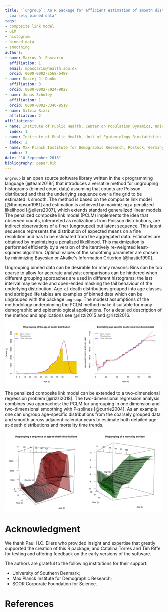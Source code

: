 ```yaml
---
title: '`ungroup`: An R package for efficient estimation of smooth distributions from
  coarsely binned data'
tags:
- composite link model
- GLM
- histogram
- binned data
- smoothing
authors:
- name: Marius D. Pascariu
  affiliation: 1
  email: mpascariu@health.sdu.dk
  orcid: 0000-0002-2568-6489
- name: Maciej J. Dańko
  affiliation: 3
  orcid: 0000-0002-7924-9022
- name: Jonas Schöley
  affiliation: 1
  orcid: 0000-0002-3340-8518
- name: Silvia Rizzi
  affiliation: 2
affiliations:
- name: Institute of Public Health, Center on Population Dynamics, University of Southern Denmark, Odense, Denmark
  index: 1
- name: Institute of Public Health, Unit of Epidemiology Biostatistics and Biodemography, University of Southern Denmark, Odense, Denmark
  index: 2
- name: Max Planck Institute for Demographic Research, Rostock, Germany
  index: 3
date: "10 September 2018"
bibliography: paper.bib
---
```


``ungroup`` is an open source software library written in the ``R`` programming language [@team2018r] that introduces a versatile method for ungrouping histograms (binned count data) assuming that counts are Poisson distributed and that the underlying sequence over a fine grid to be estimated is smooth. The method is based on the composite link model [@thompson1981] and estimation is achieved by maximizing a penalized likelihood [@eilers2007], which extends standard generalized linear models. The penalized composite link model (PCLM) implements the idea that observed counts, interpreted as realizations from Poisson distributions, are indirect observations of a finer (ungrouped) but latent sequence. This latent sequence represents the distribution of expected means on a fine resolution and has to be estimated from the aggregated data. Estimates are obtained by maximizing a penalized likelihood. This maximization is performed efficiently by a version of the iteratively re-weighted least-squares algorithm. Optimal values of the smoothing parameter are chosen by minimizing Bayesian or Akaike's Information Criterion [@hastie1990].

Ungrouping binned data can be desirable for many reasons: Bins can be too coarse to allow for accurate analysis; comparisons can be hindered when different grouping approaches are used in different histograms; the last interval may be wide and open-ended masking the tail behaviour of the underlying distribution. Age-at-death distributions grouped into age classes and abridged life tables are examples of binned data which can be ungrouped with the package ``ungroup``. The modest assumptions of the methodology underpinning the PCLM method make it suitable for many demographic and epidemiological applications. For a detailed description of the method and applications see @rizzi2015 and @rizzi2016.

![Ungrouping of the age-at-death distribution and estimating age-specific death rates. The original death counts and exposures taken from the @hmd2018 using the ``MortalityLaws`` R package [-@MortalityLaws160] were grouped in 5-year bins plus a wide class for ages 85+. In each panel, the original aggregated data is compared with smoothly estimated values.](pclm1D.tiff)

The penalized composite link model can be extended to a two-dimensional regression problem [@rizzi2018]. The two-dimensional regression analysis combines two approaches: the PCLM for ungrouping in one dimension and two-dimensional smoothing with P-splines [@currie2004]. As an example one can ungroup age-specific distributions from the coarsely grouped data and smooth across adjacent calendar years to estimate both detailed age-at-death distributions and mortality time trends.

![Two-dimensional ungrouping of the age-at-death distributions and mortality surface. The 3-D figures are generate using the ``rgl`` R package [-@rgl09916].](pclm2D.tiff)


# Acknowledgment
We thank Paul H.C. Eilers who provided insight and expertise that greatly supported the creation of this R package; and Catalina Torres and Tim Riffe for testing and offering feedback on the early versions of the software. 

The authors are grateful to the following institutions for their support:

 * University of Southern Denmark;
 * Max Planck Institute for Demographic Research;
 * SCOR Corporate Foundation for Science.

# References

